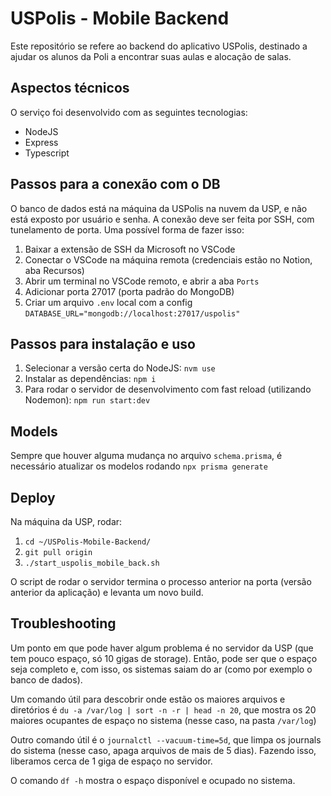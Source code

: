 # USPolis - Mobile Backend

Este repositório se refere ao backend do aplicativo USPolis, destinado a ajudar os alunos da Poli a encontrar suas aulas e alocação de salas.

## Aspectos técnicos

O serviço foi desenvolvido com as seguintes tecnologias:

- NodeJS
- Express
- Typescript

## Passos para a conexão com o DB

O banco de dados está na máquina da USPolis na nuvem da USP, e não está exposto por usuário e senha.
A conexão deve ser feita por SSH, com tunelamento de porta.
Uma possível forma de fazer isso:

1. Baixar a extensão de SSH da Microsoft no VSCode
2. Conectar o VSCode na máquina remota (credenciais estão no Notion, aba Recursos)
3. Abrir um terminal no VSCode remoto, e abrir a aba `Ports`
4. Adicionar porta 27017 (porta padrão do MongoDB)
5. Criar um arquivo `.env` local com a config `DATABASE_URL="mongodb://localhost:27017/uspolis"`

## Passos para instalação e uso

1. Selecionar a versão certa do NodeJS: `nvm use`
2. Instalar as dependências: `npm i`
3. Para rodar o servidor de desenvolvimento com fast reload (utilizando Nodemon): `npm run start:dev`

## Models

Sempre que houver alguma mudança no arquivo `schema.prisma`, é necessário atualizar os modelos rodando `npx prisma generate`

## Deploy

Na máquina da USP, rodar:

1. `cd ~/USPolis-Mobile-Backend/`
2. `git pull origin`
3. `./start_uspolis_mobile_back.sh`

O script de rodar o servidor termina o processo anterior na porta (versão anterior da aplicação) e levanta um novo build.

## Troubleshooting

Um ponto em que pode haver algum problema é no servidor da USP (que tem pouco espaço, só 10 gigas de storage). Então, pode ser que o espaço seja completo e, com isso, os sistemas saiam do ar (como por exemplo o banco de dados).

Um comando útil para descobrir onde estão os maiores arquivos e diretórios é `du -a /var/log | sort -n -r | head -n 20`, que mostra os 20 maiores ocupantes de espaço no sistema (nesse caso, na pasta `/var/log`)

Outro comando útil é o `journalctl --vacuum-time=5d`, que limpa os journals do sistema (nesse caso, apaga arquivos de mais de 5 dias). Fazendo isso, liberamos cerca de 1 giga de espaço no servidor.

O comando `df -h` mostra o espaço disponível e ocupado no sistema.
